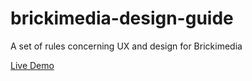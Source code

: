 # brickimedia-design-guide
A set of rules concerning UX and design for Brickimedia

[Live Demo](//www.georgebarnick.photo/git/brickimedia-design-guide)

